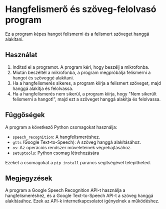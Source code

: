 # Hangfelismerő és szöveg-felolvasó program

Ez a program képes hangot felismerni és a felismert szöveget hanggá alakítani.

## Használat

1. Indítsd el a programot. A program kéri, hogy beszélj a mikrofonba.
2. Miután beszéltél a mikrofonba, a program megpróbálja felismerni a hangot és szöveggé alakítani.
3. Ha a hangfelismerés sikeres, a program kiírja a felismert szöveget, majd hanggá alakítja és felolvassa.
4. Ha a hangfelismerés nem sikerül, a program kiírja, hogy "Nem sikerült felismerni a hangot!", majd ezt a szöveget hanggá alakítja és felolvassa.

## Függőségek

A program a következő Python csomagokat használja:

- `speech_recognition`: A hangfelismeréshez.
- `gtts` (Google Text-to-Speech): A szöveg hanggá alakításához.
- `os`: Az operációs rendszer műveleteinek végrehajtásához.
- `setuptools`: Python csomag létrehozására

Ezeket a csomagokat a `pip install` parancs segítségével telepítheted.

## Megjegyzések

A program a Google Speech Recognition API-t használja a hangfelismeréshez, és a Google Text-to-Speech API-t a szöveg hanggá alakításához. Ezek az API-k internetkapcsolatot igényelnek a működéshez.
